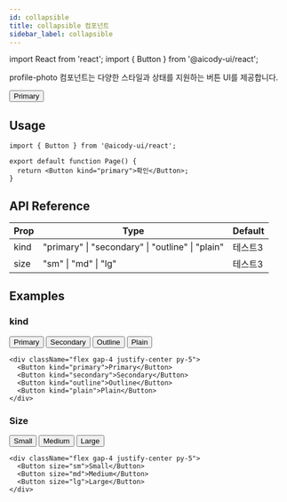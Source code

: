 ```yaml
---
id: collapsible
title: collapsible 컴포넌트
sidebar_label: collapsible
---
```


import React from 'react';
import { Button } from '@aicody-ui/react';

profile-photo 컴포넌트는 다양한 스타일과 상태를 지원하는 버튼 UI를 제공합니다.

<div className="flex gap-4 justify-center py-5">
  <Button kind="primary">Primary</Button>
</div>

## Usage

```tsx
import { Button } from '@aicody-ui/react';

export default function Page() {
  return <Button kind="primary">확인</Button>;
}
```

## API Reference

| Prop | Type                                             | Default |
| ---- | ------------------------------------------------ | ------- |
| kind | "primary" \| "secondary" \| "outline" \| "plain" | 테스트3 |
| size | "sm" \| "md" \| "lg"                             | 테스트3 |

## Examples

### kind

<div className="flex gap-4 justify-center py-5">
  <Button kind="primary">Primary</Button>
  <Button kind="secondary">Secondary</Button>
  <Button kind="outline">Outline</Button>
  <Button kind="plain">Plain</Button>
</div>

```tsx
<div className="flex gap-4 justify-center py-5">
  <Button kind="primary">Primary</Button>
  <Button kind="secondary">Secondary</Button>
  <Button kind="outline">Outline</Button>
  <Button kind="plain">Plain</Button>
</div>
```

### Size

<div className="flex gap-4 justify-center py-5">
  <Button size="sm">Small</Button>
  <Button size="md">Medium</Button>
  <Button size="lg">Large</Button>
</div>

```tsx
<div className="flex gap-4 justify-center py-5">
  <Button size="sm">Small</Button>
  <Button size="md">Medium</Button>
  <Button size="lg">Large</Button>
</div>
```
